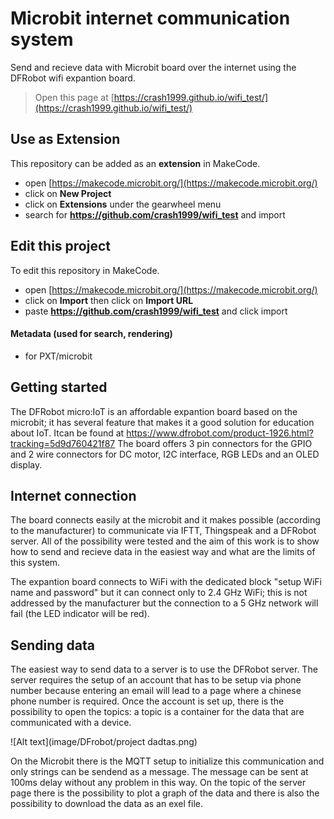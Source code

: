 
# Microbit internet communication system

Send and recieve data with Microbit board over the internet using the DFRobot wifi expantion board. 


> Open this page at [https://crash1999.github.io/wifi_test/](https://crash1999.github.io/wifi_test/)

## Use as Extension

This repository can be added as an **extension** in MakeCode.

* open [https://makecode.microbit.org/](https://makecode.microbit.org/)
* click on **New Project**
* click on **Extensions** under the gearwheel menu
* search for **https://github.com/crash1999/wifi_test** and import

## Edit this project

To edit this repository in MakeCode.

* open [https://makecode.microbit.org/](https://makecode.microbit.org/)
* click on **Import** then click on **Import URL**
* paste **https://github.com/crash1999/wifi_test** and click import

#### Metadata (used for search, rendering)

* for PXT/microbit
<script src="https://makecode.com/gh-pages-embed.js"></script><script>makeCodeRender("{{ site.makecode.home_url }}", "{{ site.github.owner_name }}/{{ site.github.repository_name }}");</script>


## Getting started

The DFRobot micro:IoT is an affordable expantion board based on the microbit; it has several feature that makes it a good solution for education about IoT. Itcan be found at https://www.dfrobot.com/product-1926.html?tracking=5d9d760421f87
The board offers 3 pin connectors for the GPIO and 2 wire connectors for DC motor, I2C interface, RGB LEDs and an OLED display. 

## Internet connection

The board connects easily at the microbit and it makes possible (according to the manufacturer) to communicate via IFTT, Thingspeak and a DFRobot server. All of the possibility were tested and the aim of this work is to show how to send and recieve data in the easiest way and what are the limits of this system. 

The expantion board connects to WiFi with the dedicated block "setup WiFi name and password" but it can connect only to 2.4 GHz WiFi; this is not addressed by the manufacturer but the connection to a 5 GHz network will fail (the LED indicator will be red). 

## Sending data

The easiest way to send data to a server is to use the DFRobot server. The server requires the setup of an account that has to be setup via phone number because entering an email will lead to a page where a chinese phone number is required. Once the account is set up, there is the possibility to open the topics: a topic is a container for the data that are communicated with a device. 

![Alt text](image/DFrobot/project dadtas.png)

On the Microbit there is the MQTT setup to initialize this communication and only strings can be sendend as a message. The message can be sent at 100ms delay without any problem in this way. 
On the topic of the server page there is the possibility to plot a graph of the data and there is also the possibility to download the data as an exel file. 
